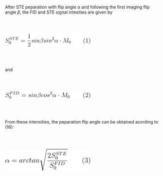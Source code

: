 After STE peparation with flip angle $\alpha$ and following the first imaging flip angle $\beta$, the FID and 
STE signal intesities  are given by 

<img src="equation1.png" style="width:280px;height:auto;margin-bottom: 50px;margin-top: 50px;">

and 

<img src="equation2.png" style="width:280px;height:auto;margin-bottom: 50px;margin-top: 50px;">

From these intensities, the peparation flip angle can be obtained acording to (16): 

<img src="equation3.png" style="width:280px;height:auto;margin-bottom: 50px;margin-top: 50px;">